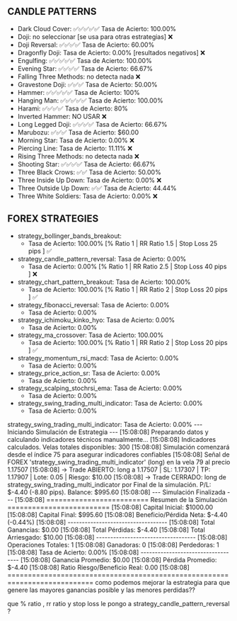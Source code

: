 ## CANDLE PATTERNS

* Dark Cloud Cover: ✅✅✅✅✅ Tasa de Acierto: 100.00%
* Doji: no seleccionar [se usa para otras estrategias] ❌
* Doji Reversal: ✅✅✅✅ Tasa de Acierto: 60.00%
* Dragonfly Doji: Tasa de Acierto: 0.00% [resultados negativos] ❌
* Engulfing: ✅✅✅✅✅ Tasa de Acierto: 100.00%
* Evening Star: ✅✅✅✅ Tasa de Acierto: 66.67%
* Falling Three Methods: no detecta nada ❌
* Gravestone Doji: ✅✅✅ Tasa de Acierto: 50.00%
* Hammer: ✅✅✅✅✅ Tasa de Acierto: 100%
* Hanging Man: ✅✅✅✅✅ Tasa de Acierto: 100.00% 
* Harami: ✅✅✅✅ Tasa de Acierto: 80%
* Inverted Hammer: NO USAR ❌
* Long Legged Doji: ✅✅✅✅ Tasa de Acierto: 66.67%
* Marubozu: ✅✅✅ Tasa de Acierto: $60.00
* Morning Star: Tasa de Acierto: 0.00% ❌
* Piercing Line: Tasa de Acierto: 11.11% ❌
* Rising Three Methods: no detecta nada ❌
* Shooting Star: ✅✅✅✅ Tasa de Acierto: 66.67%
* Three Black Crows: ✅✅ Tasa de Acierto: 50.00%
* Three Inside Up Down:  Tasa de Acierto: 0.00% ❌
* Three Outside Up Down: ✅✅ Tasa de Acierto: 44.44%
* Three White Soldiers: Tasa de Acierto: 0.00% ❌

## FOREX STRATEGIES

* strategy_bollinger_bands_breakout: 
    - Tasa de Acierto: 100.00% [% Ratio 1  | RR Ratio 1.5 | Stop Loss 25 pips ] ✅
* strategy_candle_pattern_reversal: Tasa de Acierto: 0.00%
    - Tasa de Acierto: 0.00% [% Ratio 1  | RR Ratio 2.5 | Stop Loss 40 pips ] ❌
* strategy_chart_pattern_breakout: Tasa de Acierto: 100.00%
    - Tasa de Acierto: 100.00% [% Ratio 1  | RR Ratio 2 | Stop Loss 20 pips ] ✅
* strategy_fibonacci_reversal: Tasa de Acierto: 0.00%
    - Tasa de Acierto: 0.00% 
* strategy_ichimoku_kinko_hyo: Tasa de Acierto: 0.00%
    - Tasa de Acierto: 0.00% 
* strategy_ma_crossover: Tasa de Acierto: 100.00%
    - Tasa de Acierto: 100.00% [% Ratio 1  | RR Ratio 2 | Stop Loss 20 pips ] ✅
* strategy_momentum_rsi_macd: Tasa de Acierto: 0.00%
    - Tasa de Acierto: 0.00% 
* strategy_price_action_sr: Tasa de Acierto: 0.00%
    - Tasa de Acierto: 0.00% 
* strategy_scalping_stochrsi_ema: Tasa de Acierto: 0.00%
    - Tasa de Acierto: 0.00% 
* strategy_swing_trading_multi_indicator: Tasa de Acierto: 0.00%
    - Tasa de Acierto: 0.00% 


strategy_swing_trading_multi_indicator: Tasa de Acierto: 0.00%
--- Iniciando Simulación de Estrategia ---
[15:08:08] Preparando datos y calculando indicadores técnicos manualmente...
[15:08:08] Indicadores calculados. Velas totales disponibles: 300
[15:08:08] Simulación comenzará desde el índice 75 para asegurar indicadores confiables
[15:08:08] Señal de FOREX 'strategy_swing_trading_multi_indicator' (long) en la vela 79 al precio 1.17507
[15:08:08]     -> Trade ABIERTO: long a 1.17507 | SL: 1.17307 | TP: 1.17907 | Lote: 0.05 | Riesgo: $10.00
[15:08:08]     -> Trade CERRADO: long de strategy_swing_trading_multi_indicator por Final de la simulación. P/L: $-4.40 (-8.80 pips). Balance: $995.60
[15:08:08] --- Simulación Finalizada ---
[15:08:08] 
========================= Resumen de la Simulación =========================
[15:08:08] Capital Inicial: $1000.00
[15:08:08] Capital Final: $995.60
[15:08:08] Beneficio/Pérdida Neta: $-4.40 (-0.44%)
[15:08:08] -----------------------------------
[15:08:08] Total Ganancias: $0.00
[15:08:08] Total Pérdidas: $-4.40
[15:08:08] Total Arriesgado: $10.00
[15:08:08] -----------------------------------
[15:08:08] Operaciones Totales: 1
[15:08:08] Ganadoras: 0
[15:08:08] Perdedoras: 1
[15:08:08] Tasa de Acierto: 0.00%
[15:08:08] -----------------------------------
[15:08:08] Ganancia Promedio: $0.00
[15:08:08] Pérdida Promedio: $-4.40
[15:08:08] Ratio Riesgo/Beneficio Real: 0.00
[15:08:08] ===========================================================================
como podemos mejorar la estrategia para que genere las mayores ganancias posible y las menores perdidas??

que % ratio , rr ratio y stop loss le pongo a strategy_candle_pattern_reversal
?
